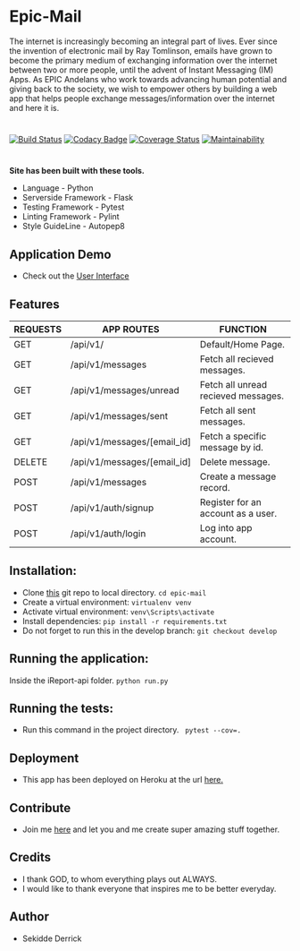 # Epic-Mail
The internet is increasingly becoming an integral part of lives. Ever since the invention of electronic mail by Ray Tomlinson, emails have grown to become the primary medium of exchanging information over the internet between two or more people, until the advent of Instant Messaging (IM) Apps.  As EPIC Andelans who work towards advancing human potential and giving back to the society, we wish to empower others by building a web app that helps people exchange messages/information over the internet and here it is.

#

[![Build Status](https://travis-ci.org/neelxie/epic-mail.svg?branch=develop)](https://travis-ci.org/neelxie/epic-mail)
[![Codacy Badge](https://api.codacy.com/project/badge/Grade/a439c5890cce4f94b3b50e53036c014e)](https://www.codacy.com/app/neelxie/epic-mail?utm_source=github.com&amp;utm_medium=referral&amp;utm_content=neelxie/epic-mail&amp;utm_campaign=Badge_Grade)
[![Coverage Status](https://coveralls.io/repos/github/neelxie/epic-mail/badge.svg?branch=develop)](https://coveralls.io/github/neelxie/epic-mail?branch=develop)
[![Maintainability](https://api.codeclimate.com/v1/badges/a7d91faedd84ef10c429/maintainability)](https://codeclimate.com/github/neelxie/epic-mail/maintainability)

#
<b> Site has been built with these tools.</b>
*   Language - Python
*   Serverside Framework - Flask
*   Testing Framework - Pytest
*   Linting Framework - Pylint
*   Style GuideLine - Autopep8

## Application Demo 

*   Check out the [User Interface](https://neelxie.github.io/epic-mail/UI/)

## Features

  | REQUESTS | APP ROUTES | FUNCTION
  |----------|------------|----------
  |  GET | /api/v1/ | Default/Home Page.
  |  GET | /api/v1/messages | Fetch all recieved messages.
  |  GET | /api/v1/messages/unread | Fetch all unread recieved messages.
  |  GET | /api/v1/messages/sent | Fetch all sent messages.
  |  GET | /api/v1/messages/[email_id] | Fetch a specific message by id.
  |  DELETE | /api/v1/messages/[email_id] | Delete message.
  |  POST | /api/v1/messages | Create a message record.
  |  POST | /api/v1/auth/signup | Register for an account as a user.
  |  POST | /api/v1/auth/login | Log into app account. 

## Installation:

*  Clone [this](https://github.com/neelxie/epic-mail.git) git repo to local directory.
``` cd epic-mail ```
*  Create a virtual environment:
``` virtualenv venv ```
*  Activate virtual environment:
``` venv\Scripts\activate ```
*  Install dependencies:
``` pip install -r requirements.txt ```
*  Do not forget to run this in the develop branch:
``` git checkout develop ```

## Running the application:

Inside the iReport-api folder.
``` python run.py ```

## Running the tests:

*  Run this command in the project directory.
``` pytest --cov=.```

## Deployment

*  This app has been deployed on Heroku at the url [here.](https://my-epic-mail.herokuapp.com/api/v1/)

## Contribute

*  Join me [here](https://github.com/neelxie/epic-mail/tree/develop) and let you and me create super amazing stuff together.

## Credits

*  I thank GOD, to whom everything plays out ALWAYS.
*  I would like to thank everyone that inspires me to be better everyday.

## Author

*  Sekidde Derrick